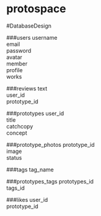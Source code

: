 # protospace
#DatabaseDesign

###users
username  
email  
password  
avatar  
member  
profile  
works  



###reviews
text  
user_id  
prototype_id  

###prototypes
user_id  
title  
catchcopy  
concept  

###prototype_photos
prototype_id  
image  
status  

###tags
tag_name  

###prototypes_tags
prototypes_id  
tags_id  

###likes
user_id  
prototype_id  